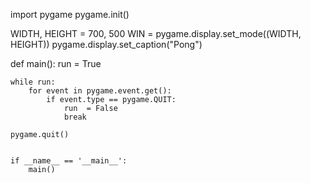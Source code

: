 import pygame
pygame.init()


WIDTH, HEIGHT = 700, 500
WIN = pygame.display.set_mode((WIDTH, HEIGHT))
pygame.display.set_caption("Pong")


def main():
    run = True

    while run:
        for event in pygame.event.get():
            if event.type == pygame.QUIT:
                run  = False
                break

    pygame.quit()


    if __name__ == '__main__':
        main()



